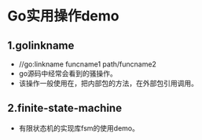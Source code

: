 # Go实用操作demo

## 1.golinkname
- //go:linkname funcname1 path/funcname2
- go源码中经常会看到的骚操作。
- 该操作一般使用在，把内部包的方法，在外部包引用调用。

## 2.finite-state-machine
- 有限状态机的实现库fsm的使用demo。


